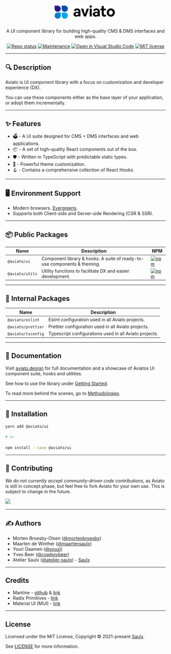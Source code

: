 <div align="center">
  <a href="javascript:void(0);" style="pointer-events: none;">
    <img src="./.docs/assets/logo.svg" style="width: 200px; padding-bottom: 10px;" />
  </a>

  <p align="center">
    A UI component library for building high-quality CMS & DMS interfaces and web apps.
  </p>

[![Repo status](https://www.repostatus.org/badges/latest/concept.svg)](./README)
[![Maintenance](https://img.shields.io/badge/Maintained%3F-yes-green.svg)](https://github.com/atelier-saulx/aviato-ui/graphs/commit-activity)
[![Open in Visual Studio Code](https://open.vscode.dev/badges/open-in-vscode.svg)](https://open.vscode.dev/atelier-saulx/aviato-ui)
[![MIT license](https://img.shields.io/badge/License-MIT-green.svg)](./LICENSE)

</div>

---

## 🔍 Description

Aviato is UI component library with a focus on customization and developer experience (DX).

You can use these components either as the base layer of your application, or adopt them incrementally.

---

## ✨ Features

- 🗳 - A UI suite designed for CMS + DMS interfaces and web applications.
- 📦 - A set of high-quality React components out of the box.
- 🛡 - Written in TypeScript with predictable static types.
- 🎨 - Powerful theme customization.
- 🪝 - Contains a comprehensive collection of React Hooks.

---

## 🖥 Environment Support

- Modern browsers. [Evergreens](https://www.techopedia.com/definition/31094/evergreen-browser).
- Supports both Client-side and Server-side Rendering (CSR & SSR).

---

## 📦 Public Packages

| Name            | Description                                                              | NPM                                                                                               |
| --------------- | ------------------------------------------------------------------------ | ------------------------------------------------------------------------------------------------- |
| `@aviato/ui`    | Component library & hooks. A suite of ready-to-use components & theming. | [![npm](https://img.shields.io/npm/v/@aviato/ui)](https://www.npmjs.com/package/@aviato/ui)       |
| `@aviato/utils` | Utility functions to facilitate DX and easier development.               | [![npm](https://img.shields.io/npm/v/@aviato/utils)](https://www.npmjs.com/package/@aviato/utils) |

---

## 🧩 Internal Packages

| Name               | Description                                            |
| ------------------ | ------------------------------------------------------ |
| `@aviato/eslint`   | Eslint configuration used in all Aviato projects.      |
| `@aviato/prettier` | Prettier configuration used in all Aviato projects.    |
| `@aviato/tsconfig` | Typescript configurations used in all Aviato projects. |

---

## 📕 Documentation

Visit [aviato.design](https://aviato.design/) for full documentation and a showcase of Aviatos UI component suite, hooks and utilities.

See how to use the library under [Getting Started](./.docs/getting-started.md).

To read more behind the scenes, go to [Methodologies](./.docs/methodologies.md).

---

## 📡 Installation

```bash
yarn add @aviato/ui

# or

npm install --save @aviato/ui
```

---

## 🤝 Contributing

_We do not currently accept community-driven code contributions_, as Aviato is still in concept phase, but feel free to fork Aviato for your own use. This is subject to change in the future.

<a href="https://github.com/atelier-saulx/aviato-ui/graphs/contributors">
  <img src="https://contrib.rocks/image?repo=atelier-saulx/aviato-ui" />
</a>

---

## ✍️ Authors

- Morten Broesby-Olsen ([@mortenbroesby](https://github.com/mortenbroesby))
- Maarten de Winther ([@maartensaulx](https://github.com/maartensaulx))
- Youri Daamen ([@youzi](https://github.com/youzi))
- Yves Beer ([@cowboybeer](https://github.com/cowboybeer))
- Atelier Saulx ([@atelier-saulx](https://github.com/atelier-saulx)) - [Saulx](https://www.saulx.com/)

---

## Credits

- Mantine - [github](https://github.com/mantinedev/mantine) & [link](https://mantine.dev/)
- Radix Primitives - [link](https://www.radix-ui.com/)
- Material UI (MUI) - [link](https://mui.com/)

---

## License

Licensed under the MIT License, Copyright © 2021-present [Saulx](https://www.saulx.com/).

See [LICENSE](./LICENSE) for more information.
